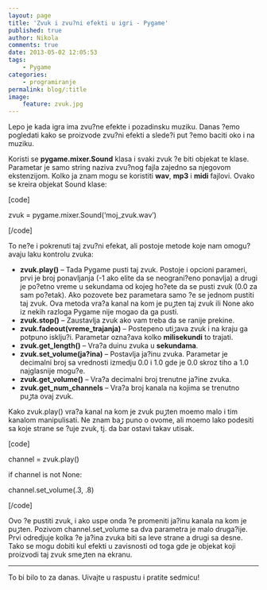 ```yaml
---
layout: page
title: 'Zvuk i zvu?ni efekti u igri - Pygame'
published: true
author: Nikola
comments: true
date: 2013-05-02 12:05:53
tags:
    - Pygame
categories:
    - programiranje
permalink: blog/:title
image:
    feature: zvuk.jpg
---
```

Lepo je kada igra ima zvu?ne efekte i pozadinsku muziku. Danas ?emo pogledati kako se proizvode zvu?ni efekti a slede?i put ?emo baciti oko i na muziku.
  
Koristi se **pygame.mixer.Sound** klasa i svaki zvuk ?e biti objekat te klase. Parametar je samo string naziva zvu?nog fajla zajedno sa njegovom ekstenzijom. Kolko ja znam mogu se koristiti **wav**, **mp3** i **midi** fajlovi. Ovako se kreira objekat Sound klase:
  
[code]
  
zvuk = pygame.mixer.Sound(&#8216;moj_zvuk.wav&#8217;)
  
[/code]
  
To ne?e i pokrenuti taj zvu?ni efekat, ali postoje metode koje nam omogu?avaju laku kontrolu zvuka:

  * **zvuk.play()** &#8211; Tada Pygame pusti taj zvuk. Postoje i opcioni parameri, prvi je broj ponavljanja (-1 ako ‍elite da se neograni?eno ponavlja) a drugi je po?etno vreme u sekundama od kojeg ho?ete da se pusti zvuk (0.0 za sam po?etak). Ako pozovete bez parametara samo ?e se jednom pustiti taj zvuk. Ova metoda vra?a kanal na kom je puڑten taj zvuk ili None ako iz nekih razloga Pygame nije mogao da ga pusti.
  * **zvuk.stop()** &#8211; Zaustavlja zvuk ako vam treba da se ranije prekine.
  * **zvuk.fadeout(vreme_trajanja)** &#8211; Postepeno utiڑava zvuk i na kraju ga potpuno isklju?i. Parametar ozna?ava kolko **milisekundi** to trajati.
  * **zvuk.get_length()** &#8211; Vra?a du‍inu zvuka u **sekundama**.
  * **zvuk.set_volume(ja?ina)** &#8211; Postavlja ja?inu zvuka. Parametar je decimalni broj sa vrednosti izmedju 0.0 i 1.0 gde je 0.0 skroz tiho a 1.0 najglasnije mogu?e.
  * **zvuk.get_volume()** &#8211; Vra?a decimalni broj trenutne ja?ine zvuka.
  * **zvuk.get\_num\_channels** &#8211; Vra?a broj kanala na kojima se trenutno puڑta ovaj zvuk.

Kako zvuk.play() vra?a kanal na kom je zvuk puڑten mo‍emo malo i tim kanalom manipulisati. Ne znam baڑ puno o ovome, ali mo‍emo lako podesiti sa koje strane se ?uje zvuk, tj. da bar ostavi takav utisak.
  
[code]
  
channel = zvuk.play()
  
if channel is not None:
    
channel.set_volume(.3, .8)
  
[/code]
  
Ovo ?e pustiti zvuk, i ako uspe onda ?e promeniti ja?inu kanala na kom je puڑten. Pozivom channel.set_volume sa dva parametra je malo druga?ije. Prvi odredjuje kolka ?e ja?ina zvuka biti sa leve strane a drugi sa desne. Tako se mogu dobiti kul efekti u zavisnosti od toga gde je objekat koji proizvodi taj zvuk smeڑten na ekranu.

* * *

To bi bilo to za danas. U‍ivajte u raspustu i pratite sedmicu!